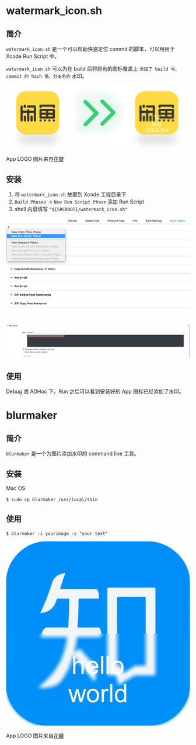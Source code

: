 # watermark_icon.sh

## 简介

`watermark_icon.sh` 是一个可以帮助快速定位 commit 的脚本，可以用用于 Xcode Run Script 中。

`watermark_icon.sh` 可以为在 build 后将原有的图标覆盖上 `添加了 build 号、commit 的 hash 值、分支名的` 水印。

![](res/sample-01.png)

App LOGO 图片来自[花瓣](http://huaban.com/pins/571816999/)

## 安装

1. 将 `watermark_icon.sh` 放置到 Xcode 工程目录下
2. `Build Phases` -> `New Run Script Phase` 添加 Run Script
3. shell 内容填写 `"${SRCROOT}/watermark_icon.sh"`

![](res/sample-03.png)

![](res/sample-04.png)

## 使用

Debug 或 ADHoc 下，Run 之后可以看到安装好的 App 图标已经添加了水印。

# blurmaker

## 简介

`blurmaker` 是一个为图片添加水印的 command line 工具。

## 安装

Mac OS

```
$ sudo cp blurmaker /usr/local/sbin
```

## 使用

```
$ blurmaker -i yourimage -s "your text"
```

![](res/sample-02.png)

App LOGO 图片来自[花瓣](http://huaban.com/pins/571817001/)


